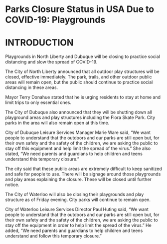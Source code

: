 # Parks Closure Status in USA Due to COVID-19: Playgrounds
# INTRODUCTION
Playgrounds in North Liberty and Dubuque will be closing to practice social distancing and slow the spread of COVID-19.

The City of North Liberty announced that all outdoor play structures will be closed, effective immediately. The park, trails, and other outdoor public areas will remain open, but the public should continue to practice social distancing in these areas.

Mayor Terry Donahue stated that he is urging residents to stay at home and limit trips to only essential ones.

The City of Dubuque also announced that they will be shutting down all playground areas and play structures including the Flora Skate Park. City parks in the area will also remain open at this time.

City of Dubuque Leisure Services Manager Marie Ware said, “We want people to understand that the outdoors and our parks are still open but, for their own safety and the safety of the children, we are asking the public to stay off this equipment and help limit the spread of the virus.” She also stated, “We need parents and guardians to help children and teens understand this temporary closure.”

The city said that these public areas are extremely difficult to keep sanitized and safe for people to use. There will be signage around those playgrounds and play areas explaining the closure. These will be closed until further notice.

The City of Waterloo will also be closing their playgrounds and play structure as of Friday evening. City parks will continue to remain open.

City of Waterloo Leisure Services Director Paul Huting said, “We want people to understand that the outdoors and our parks are still open but, for their own safety and the safety of the children, we are asking the public to stay off the equipment in order to help limit the spread of the virus.” He added, “We need parents and guardians to help children and teens understand and follow this temporary closure.”


